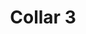 ---
title: Collar 3
price: 18.00
tags: ["dog-collars"]
description: Nice leash
size: Small
templateKey: product-page-layout
image: catty/leashes.jpg
customField: 
    name: Size
    values: [{name: 'Small', priceChange: 0},{name: 'medium', priceChange: 4.00},{name: 'large', priceChange: 8.00}]
---